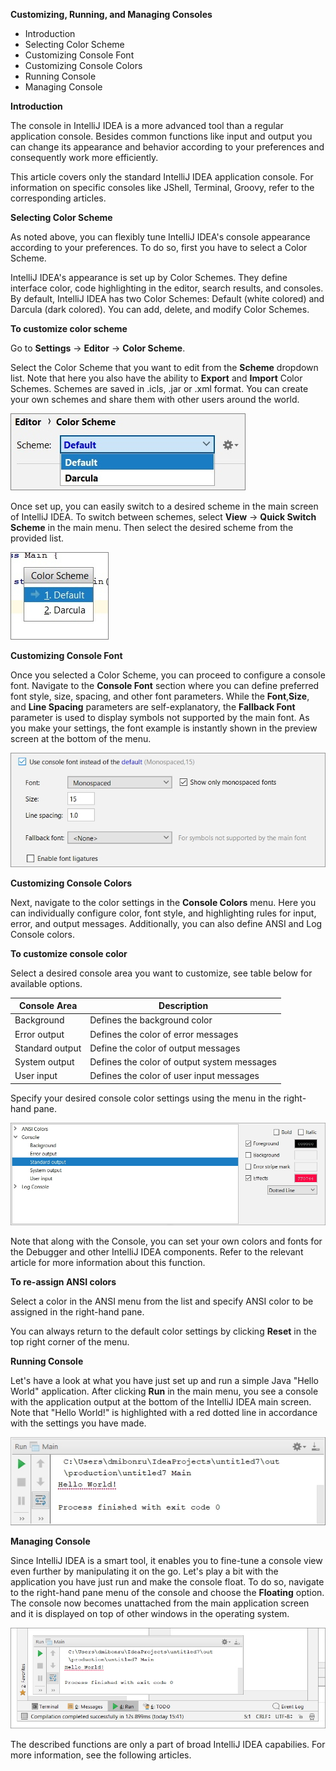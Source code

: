 **Customizing, Running, and Managing Consoles**

 - Introduction
 - Selecting Color Scheme
 - Customizing Console Font 
 - Customizing Console Colors
 - Running Console
 - Managing Console
 
 **Introduction**

The console in IntelliJ IDEA is a more advanced tool than a regular application console. Besides common functions like input and output you can change its appearance and behavior according to your preferences and consequently work more efficiently.

This article covers only the standard IntelliJ IDEA application console. For information on specific consoles like JShell, Terminal, Groovy, refer to the corresponding articles.
 
 **Selecting Color Scheme**

As noted above, you can flexibly tune IntelliJ IDEA's console appearance according to your preferences. To do so, first you have to select a Color Scheme.

IntelliJ IDEA's appearance is set up by Color Schemes. They define interface color, code highlighting in the editor, search results, and consoles. By default, IntelliJ IDEA has two Color Schemes: Default (white colored) and Darcula (dark colored). You can add, delete, and modify Color Schemes.

**To customize color scheme**

Go to **Settings** -> **Editor** -> **Color Scheme**.

Select the Color Scheme that you want to edit from the **Scheme** dropdown list. Note that here you also have the ability to **Export** and **Import** Color Schemes. Schemes are saved in .icls, .jar or .xml format. You can create your own schemes and share them with other users around the world.

![enter image description here](https://github.com/DmitryBondarenko1/solid-spoon/blob/master/Scheme1.jpg)

Once set up, you can easily switch to a desired scheme in the main screen of IntelliJ IDEA. To switch between schemes, select **View** -> **Quick Switch Scheme** in the main menu. Then select the desired scheme from the provided list.

![enter image description here](https://github.com/DmitryBondarenko1/solid-spoon/blob/master/Switch1.jpg)

**Customizing Console Font** 
 
Once you selected a Color Scheme, you can proceed to configure a console font. Navigate to the **Console Font** section where you can define preferred font style, size, spacing, and other font parameters. While the **Font**,**Size**, and **Line Spacing** parameters are self-explanatory, the **Fallback Font** parameter is used to display symbols not supported by the main font. As you make your settings, the font example is instantly shown in the preview screen at the bottom of the menu.

![enter image description here](https://github.com/DmitryBondarenko1/solid-spoon/blob/master/font1.jpg)

**Customizing Console Colors** 

Next, navigate to the color settings in the **Console Colors** menu. Here you can individually configure color, font style, and highlighting rules for input, error, and output messages. Additionally, you can also define ANSI and Log Console colors.

**To customize console color**

Select a desired console area you want to customize, see table below for available options.

|Console Area|  Description|
|--|--|
| Background| Defines the background color |
| Error output | Defines the color of error messages |
| Standard output | Define the color of output messages  |
| System output | Defines the color of output system messages |
| User input| Defines the color of user input messages |

Specify your desired console color settings using the menu in the right-hand pane.

![enter image description here](https://github.com/DmitryBondarenko1/solid-spoon/blob/master/ConsoleColor2.jpg)

Note that along with the Console, you can set your own colors and fonts for the Debugger and other IntelliJ IDEA components. Refer to the relevant article for more information about this function.

**To re-assign ANSI colors**

Select a color in the ANSI menu from the list and specify ANSI color to be assigned in the right-hand pane.

You can always return to the default color settings by clicking **Reset** in the top right corner of the menu.

**Running Console**

Let's have a look at what you have just set up and run a simple Java "Hello World" application. After clicking **Run** in the main menu, you see a console with the application output at the bottom of the IntelliJ IDEA main screen. Note that "Hello World!" is highlighted with a red dotted line in accordance with the settings you have made. 

![enter image description here](https://github.com/DmitryBondarenko1/solid-spoon/blob/master/hello2.jpg)

**Managing Console**

Since IntelliJ IDEA is a smart tool, it enables you to fine-tune a console view even further by manipulating it on the go. Let's play a bit with the application you have just run and make the console float. To do so, navigate to the right-hand pane menu of the console and choose the **Floating** option. The console now becomes unattached from the main application screen and it is displayed on top of other windows in the operating system. 

![enter image description here](https://github.com/DmitryBondarenko1/solid-spoon/blob/master/float2.jpg)

The described functions are only a part of broad IntelliJ IDEA capabilies. For more information, see the following articles. 
